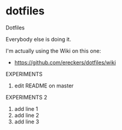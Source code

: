 dotfiles
========

Dotfiles

Everybody else is doing it.

I'm actually using the Wiki on this one:

* https://github.com/ereckers/dotfiles/wiki

EXPERIMENTS

1. edit README on master

EXPERIMENTS 2

1. add line 1
2. add line 2
3. add line 3
